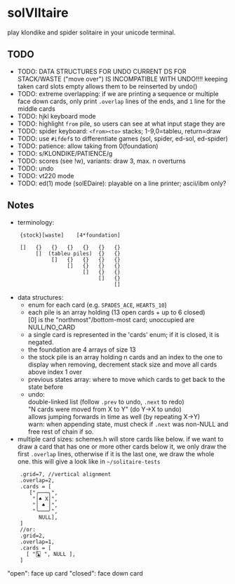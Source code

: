 # solVIItaire

play klondike and spider solitaire in your unicode terminal.

## TODO

 * TODO: DATA STRUCTURES FOR UNDO
CURRENT DS FOR STACK/WASTE ("move over") IS INCOMPATIBLE WITH UNDO!!!!
keeping taken card slots empty allows them to be reinserted by undo()
 * TODO: extreme overlapping: if we are printing a sequence or multiple face
   down cards, only print `.overlap` lines of the ends, and `1` line for the
   middle cards
 * TODO: hjkl keyboard mode
 * TODO: highlight `from` pile, so users can see at what input stage they are
 * TODO: spider keyboard: `<from><to>` stacks; 1-9,0=tableu, return=draw
 * TODO: use `#ifdef`s to differentiate games (sol, spider, ed-sol, ed-spider)
 * TODO: patience: allow taking from 0(foundation)
 * TODO: s/KLONDIKE/PATIENCE/g
 * TODO: scores (see !w), variants: draw 3, max. n overturns
 * TODO: undo
 * TODO: vt220 mode
 * TODO: ed(1) mode (solEDaire): playable on a line printer; ascii/ibm only?

## Notes

 - terminology:
```
    {stock}[waste]    [4*foundation]

    []   {}   {}   {}   {}   {}   {}
         []  (tableu piles)  {}   {}
              []   {}   {}   {}   {}
                   []   {}   {}   {}
                        []   {}   {}
                             []   {}
                                  []
```
 - data structures:
    - enum for each card (e.g. `SPADES_ACE`, `HEARTS_10`)
    - each pile is an array holding (13 open cards + up to 6 closed)    
      [0] is the "northmost"/bottom-most card; unoccupied are NULL/NO_CARD
    - a single card is represented in the 'cards' enum; if it is closed, it is negated.    
    - the foundation are 4 arrays of size 13
    - the stock pile is an array holding n cards and an index to the one to display
      when removing, decrement stack size and move all cards above index 1 over
    - previous states array: where to move which cards to get back to the state before    
    - undo:    
      double-linked list (follow `.prev` to undo, `.next` to redo)    
      "N cards were moved from X to Y" (do Y->X to undo)    
      allows jumping forwards in time as well (by repeating X->Y)    
      warn: when appending state, must check if `.next` was non-NULL and free rest of chain if so.
 - multiple card sizes: schemes.h will store cards like below. if we want to draw a card 
   that has one or more other cards below it, we only draw the first `.overlap` lines, 
   otherwise if it is the last one, we draw the whole one.
   this will give a look like in `~/solitaire-tests`
```
    .grid=7, //vertical alignment
    .overlap=2,
    .cards = [
       ["╭───╮",
        "│♠ X│",
        "│ ♠ │",
        "╰───╯",
          NULL],
    ]
    //or:
    .grid=2,
    .overlap=1,
    .cards = [
      [ "🃖 ", NULL ],
    ]
```
"open": face up card
"closed": face down card
